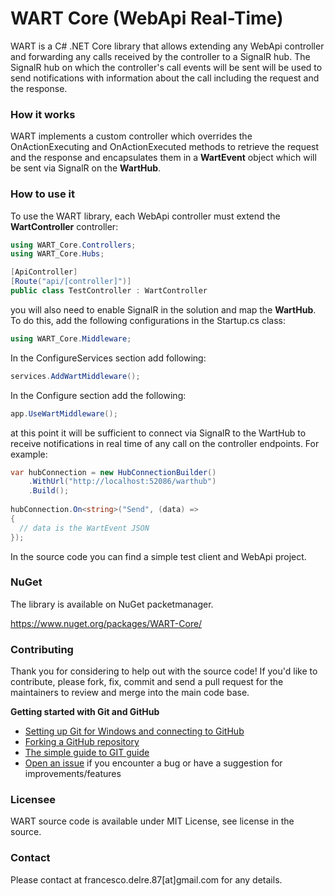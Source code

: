 # WART Core (WebApi Real-Time)
WART is a C# .NET Core library that allows extending any WebApi controller and forwarding any calls received by the controller to a SignalR hub.
The SignalR hub on which the controller's call events will be sent will be used to send notifications with information about the call including the request and the response.

### How it works
WART implements a custom controller which overrides the OnActionExecuting and OnActionExecuted methods to retrieve the request and the response and encapsulates them in a **WartEvent** object which will be sent via SignalR on the **WartHub**.

### How to use it

To use the WART library, each WebApi controller must extend the **WartController** controller:

```csharp
using WART_Core.Controllers;
using WART_Core.Hubs;

[ApiController]
[Route("api/[controller]")]
public class TestController : WartController
```

you will also need to enable SignalR in the solution and map the **WartHub**.
To do this, add the following configurations in the Startup.cs class:

```csharp
using WART_Core.Middleware;
```

In the ConfigureServices section add following:

```csharp
services.AddWartMiddleware();
```

In the Configure section add the following:

```csharp
app.UseWartMiddleware();
```

at this point it will be sufficient to connect via SignalR to the WartHub to receive notifications in real time of any call on the controller endpoints. 
For example:

```csharp
var hubConnection = new HubConnectionBuilder()
    .WithUrl("http://localhost:52086/warthub")
    .Build();
    
hubConnection.On<string>("Send", (data) =>
{
  // data is the WartEvent JSON
});
```

In the source code you can find a simple test client and WebApi project.

### NuGet

The library is available on NuGet packetmanager.

https://www.nuget.org/packages/WART-Core/

### Contributing
Thank you for considering to help out with the source code!
If you'd like to contribute, please fork, fix, commit and send a pull request for the maintainers to review and merge into the main code base.

**Getting started with Git and GitHub**

 * [Setting up Git for Windows and connecting to GitHub](http://help.github.com/win-set-up-git/)
 * [Forking a GitHub repository](http://help.github.com/fork-a-repo/)
 * [The simple guide to GIT guide](http://rogerdudler.github.com/git-guide/)
 * [Open an issue](https://github.com/engineering87/WART/issues) if you encounter a bug or have a suggestion for improvements/features

### Licensee
WART source code is available under MIT License, see license in the source.

### Contact
Please contact at francesco.delre.87[at]gmail.com for any details.

